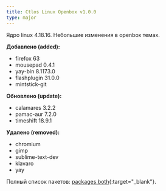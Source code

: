 ```yaml
---
title: Ctlos Linux Openbox v1.0.0
type: major
---
```


Ядро linux 4.18.16. Небольшие изменения в openbox темах. 

**Добавлено (added):**

- firefox 63
- mousepad 0.4.1
- yay-bin 8.1173.0
- flashplugin 31.0.0
- mintstick-git

**Обновлено (update):**

- calamares 3.2.2
- pamac-aur 7.2.0
- timeshift 18.9.1

**Удалено (removed):**

- chromium
- gimp
- sublime-text-dev
- klavaro
- yay

Полный список пакетов: [packages.both](https://github.com/ctlos/ctlosiso/blob/5e7096b855f66a0201043ad9171a3b5530d657c5/packages.both){:target="_blank"}.